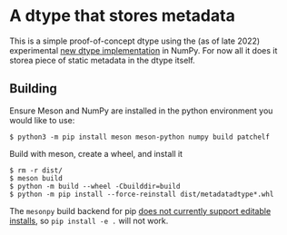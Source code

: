 # A dtype that stores metadata

This is a simple proof-of-concept dtype using the (as of late 2022) experimental
[new dtype
implementation](https://numpy.org/neps/nep-0041-improved-dtype-support.html) in
NumPy. For now all it does it storea piece of static metadata in the dtype
itself.

## Building

Ensure Meson and NumPy are installed in the python environment you would like to use:

```
$ python3 -m pip install meson meson-python numpy build patchelf
```

Build with meson, create a wheel, and install it

```
$ rm -r dist/
$ meson build
$ python -m build --wheel -Cbuilddir=build
$ python -m pip install --force-reinstall dist/metadatadtype*.whl
```

The `mesonpy` build backend for pip [does not currently support editable
installs](https://github.com/mesonbuild/meson-python/issues/47), so `pip install
-e .` will not work.
